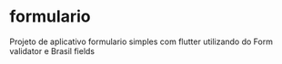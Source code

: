 # formulario

Projeto de aplicativo formulario simples com flutter utilizando do Form validator e Brasil fields

